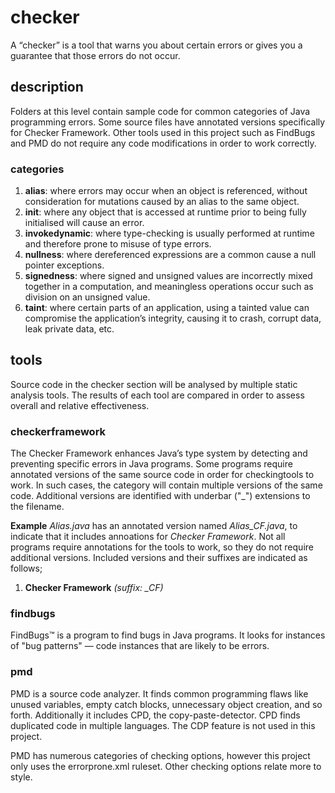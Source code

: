 # checker
A “checker” is a tool that warns you about certain errors or gives you a guarantee that 
those errors do not occur.

## description
Folders at this level contain sample code for common categories of Java programming 
errors. Some source files have annotated versions specifically for Checker Framework. Other tools 
used in this project such as FindBugs and PMD do not require any code modifications in order to
work correctly.

### categories
1) **alias**: where errors may occur when an object is referenced, without consideration 
for mutations caused by an alias to the same object.
2) **init**: where any object that is accessed at runtime prior to being fully 
initialised will cause an error.
3) **invokedynamic**: where type-checking is usually performed at runtime and therefore
prone to misuse of type errors.
4) **nullness**: where dereferenced expressions are a common cause a null pointer 
exceptions.
5) **signedness**: where signed and unsigned values are incorrectly mixed together in a
computation, and meaningless operations occur such as division on an unsigned value. 
6) **taint**: where certain parts of an application, using a tainted value can 
compromise the application’s integrity, causing it to crash, corrupt data, leak private 
data, etc.

## tools
Source code in the checker section will be analysed by multiple static analysis tools. The results 
of each tool are compared in order to assess overall and relative effectiveness.


### checkerframework
The Checker Framework enhances Java’s type system by detecting and preventing specific 
errors in Java programs. Some programs require annotated versions of the same source code 
in order for checkingtools to work. In such cases, the category will contain multiple 
versions of the same code. Additional versions are identified with underbar ("\_") 
extensions to the filename.

**Example**
 _Alias.java_ has an annotated version named _Alias_CF.java_, to indicate that it 
includes annoations for _Checker Framework_. Not all programs require annotations for the 
tools to work, so they do not require additional versions. Included versions and their 
suffixes are indicated as follows;

1) **Checker Framework** _(suffix: \_CF)_

### findbugs
FindBugs™ is a program to find bugs in Java programs. It looks for instances of "bug patterns" — 
code instances that are likely to be errors.

### pmd
PMD is a source code analyzer. It finds common programming flaws like unused variables, empty catch 
blocks, unnecessary object creation, and so forth. Additionally it includes CPD, the 
copy-paste-detector. CPD finds duplicated code in multiple languages. The CDP feature is not used 
in this project.

PMD has numerous categories of checking options, however this project only uses the errorprone.xml
ruleset. Other checking options relate more to style.
